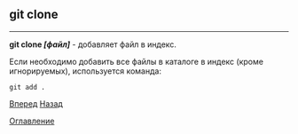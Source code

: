 ## git clone
---
**git clone *[файл]*** - добавляет файл в индекс.

Если необходимо добавить все файлы в каталоге в индекс (кроме игнорируемых), используется команда:


```bash=
git add .
``` 



[Вперед](./push.md)   [Назад](./show.md)

[Оглавление](./readme.md)